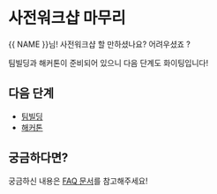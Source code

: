 # 사전워크샵 마무리

{{ NAME }}님! 사전워크샵 할 만하셨나요? 어려우셨죠 ?

팀빌딩과 해커톤이 준비되어 있으니 다음 단계도 화이팅입니다! 


## 다음 단계

- [팀빌딩](https://hgrd.kr/teambuilding-guide)
- [해커톤](https://hgrd.kr/hackathon-guide)


## 궁금하다면?

궁금하신 내용은 [FAQ 문서](https://hgrd.kr/faq)를 참고해주세요!